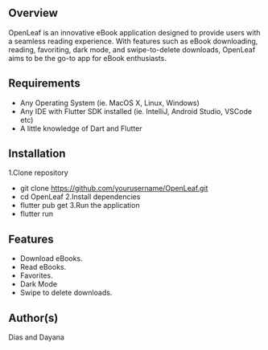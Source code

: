 ## Overview
OpenLeaf is an innovative eBook application designed to provide users with a seamless reading experience. With features such as eBook downloading, reading, favoriting, dark mode, and swipe-to-delete downloads, OpenLeaf aims to be the go-to app for eBook enthusiasts.


## Requirements

- Any Operating System (ie. MacOS X, Linux, Windows)
- Any IDE with Flutter SDK installed (ie. IntelliJ, Android Studio, VSCode etc)
- A little knowledge of Dart and Flutter

## Installation
1.Clone repository 
- git clone https://github.com/yourusername/OpenLeaf.git
- cd OpenLeaf
2.Install dependencies
- flutter pub get
3.Run the application
- flutter run



## Features

- Download eBooks.
- Read eBooks.
- Favorites.
- Dark Mode
- Swipe to delete downloads.


## Author(s)

Dias and Dayana




